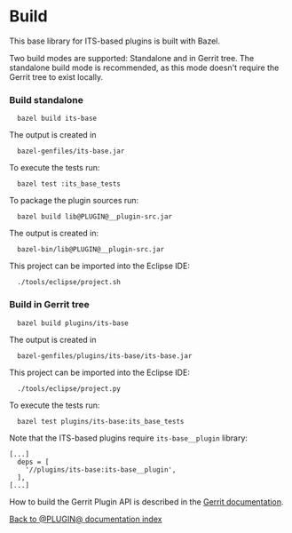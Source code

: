 Build
=====

This base library for ITS-based plugins is built with Bazel.

Two build modes are supported: Standalone and in Gerrit tree.
The standalone build mode is recommended, as this mode doesn't require
the Gerrit tree to exist locally.

### Build standalone

```
  bazel build its-base
```

The output is created in

```
  bazel-genfiles/its-base.jar
```

To execute the tests run:

```
  bazel test :its_base_tests
```

To package the plugin sources run:

```
  bazel build lib@PLUGIN@__plugin-src.jar
```

The output is created in:

```
  bazel-bin/lib@PLUGIN@__plugin-src.jar
```

This project can be imported into the Eclipse IDE:

```
  ./tools/eclipse/project.sh
```

### Build in Gerrit tree

```
  bazel build plugins/its-base
```

The output is created in

```
  bazel-genfiles/plugins/its-base/its-base.jar
```

This project can be imported into the Eclipse IDE:

```
  ./tools/eclipse/project.py
```

To execute the tests run:

```
  bazel test plugins/its-base:its_base_tests
```

Note that the ITS-based plugins require `its-base__plugin` library:

```
[...]
  deps = [
    '//plugins/its-base:its-base__plugin',
  ],
[...]
```

How to build the Gerrit Plugin API is described in the [Gerrit
documentation](../../../Documentation/dev-buck.html#_extension_and_plugin_api_jar_files).

[Back to @PLUGIN@ documentation index][index]

[index]: index.html
